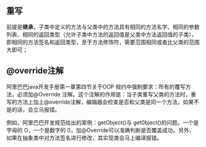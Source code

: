 ## 重写

前提是**继承**，子类中定义的方法与父类中的方法具有相同的方法名字、相同的参数列表、相同的返回类型（允许子类中方法的返回值是父类中方法返回值的子类），即相同的方法签名和返回类型，至于方法修饰符，需要范围相同或者比父类的范围大即可；

## @override注解

阿里巴巴java开发手册第一章第四节关于OOP 规约中强制要求：所有的覆写方法，必须加@Override 注解。这个注解的作用是：当子类重写父类的方法时，重写的方法上加上@override注解，编辑器会检查是否和父类是同一个方法，如果不是的话，会立马报错。

例如，阿里巴巴开发规范给出的案例：getObject()与 get0bject()的问题。一个是字母的 O，一个是数字的 0，加@Override可以准确判断是否覆盖成功。另外，如果在抽象类中对方法签名进行修改，其实现类会马上编译报错。
